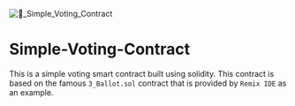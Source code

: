 ![📗_Simple_Voting_Contract](https://user-images.githubusercontent.com/100613640/166901927-f34d953d-08f9-4c6a-b030-f9fb1f42ba25.png)

# Simple-Voting-Contract
This is a simple voting smart contract built using solidity. This contract is based on the famous `3_Ballot.sol` contract that is provided by  `Remix IDE` as an example.


